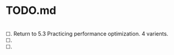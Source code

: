 # TODO.md

<br>&#x2610;. Return to 5.3 Practicing performance optimization. 4 varients.
<br>&#x2610;. 
<br>&#x2610;.
